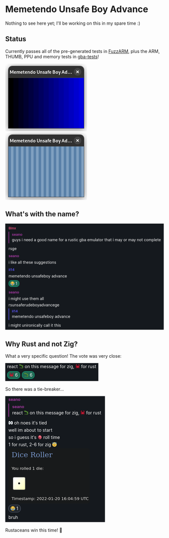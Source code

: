 # Memetendo Unsafe Boy Advance

Nothing to see here yet; I'll be working on this in my spare time :)

## Status

Currently passes all of the pre-generated tests in
[FuzzARM](https://github.com/DenSinH/FuzzARM), plus the ARM, THUMB, PPU and
memory tests in [gba-tests](https://github.com/jsmolka/gba-tests)!

![gba-tests PPU shade test result](media/gba-tests-ppu-shade-result.png)
![gba-tests PPU stripes test result](media/gba-tests-ppu-stripes-result.png)

## What's with the name?

![Origin of the name](media/name-origin.png)

## Why Rust and not Zig?

What a very specific question! The vote was very close:

![Language poll result](media/lang-vote.png)

So there was a tie-breaker...

![Tie-breaker result](media/tiebreaker-result.png)

Rustaceans win this time! 🦀
